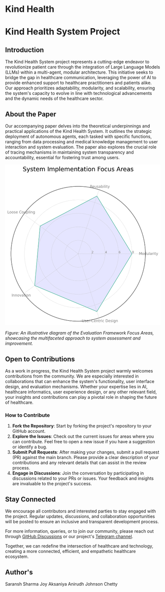 # Kind Health 

# Kind Health System Project

## Introduction

The Kind Health System project represents a cutting-edge endeavor to revolutionize patient care through the integration of Large Language Models (LLMs) within a multi-agent, modular architecture. This initiative seeks to bridge the gap in healthcare communication, leveraging the power of AI to provide enhanced support to healthcare practitioners and patients alike. Our approach prioritizes adaptability, modularity, and scalability, ensuring the system's capacity to evolve in line with technological advancements and the dynamic needs of the healthcare sector.

## About the Paper

Our accompanying paper delves into the theoretical underpinnings and practical applications of the Kind Health System. It outlines the strategic deployment of autonomous agents, each tasked with specific functions, ranging from data processing and medical knowledge management to user interaction and system evaluation. The paper also explores the crucial role of tracing mechanisms in maintaining system transparency and accountability, essential for fostering trust among users.

![Evaluation Framework Focus Areas](images/f789fce4-69a3-4e83-aec2-e23580880be8.png)

*Figure: An illustrative diagram of the Evaluation Framework Focus Areas, showcasing the multifaceted approach to system assessment and improvement.*

## Open to Contributions

As a work in progress, the Kind Health System project warmly welcomes contributions from the community. We are especially interested in collaborations that can enhance the system's functionality, user interface design, and evaluation mechanisms. Whether your expertise lies in AI, healthcare informatics, user experience design, or any other relevant field, your insights and contributions can play a pivotal role in shaping the future of healthcare.

### How to Contribute

1. **Fork the Repository**: Start by forking the project's repository to your GitHub account.
2. **Explore the Issues**: Check out the current issues for areas where you can contribute. Feel free to open a new issue if you have a suggestion or identify a bug.
3. **Submit Pull Requests**: After making your changes, submit a pull request (PR) against the main branch. Please provide a clear description of your contributions and any relevant details that can assist in the review process.
4. **Engage in Discussions**: Join the conversation by participating in discussions related to your PRs or issues. Your feedback and insights are invaluable to the project's success.

## Stay Connected

We encourage all contributors and interested parties to stay engaged with the project. Regular updates, discussions, and collaboration opportunities will be posted to ensure an inclusive and transparent development process.

For more information, queries, or to join our community, please reach out through [GitHub Discussions](https://github.com/Kind-Gestures-Tech/discussions) or our project's [Telegram channel](https://t.me/+NKH_AaLyUhIyNzdl).

Together, we can redefine the intersection of healthcare and technology, creating a more connected, efficient, and empathetic healthcare ecosystem.


## Author's

Saransh Sharma 
Joy Aksaniya
Anirudh 
Johnson Chetty
